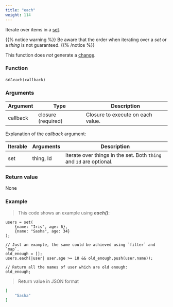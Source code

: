 ```yaml
---
title: "each"
weight: 114
---
```


Iterate over items in a [set](..).

{{% notice warning %}}
Be aware that the order when iterating over a *set* or a *thing* is not guaranteed.
{{% /notice %}}

This function does *not* generate a [change](../../../overview/changes).

### Function

*set*.`each(callback)`

### Arguments

Argument | Type | Description
-------- | ---- | -----------
callback | closure (required) | Closure to execute on each value.

Explanation of the *callback* argument:

Iterable | Arguments   | Description
-------- | ----------- | -----------
set      | thing, Id   | Iterate over things in the set. Both `thing` and `id` are optional.

### Return value

None

### Example

> This code shows an example using ***each()***:

```thingsdb,json_response
users = set(
    {name: "Iris", age: 6},
    {name: "Sasha", age: 34}
);

// Just an example, the same could be achieved using `filter` and `map`.
old_enough = [];
users.each(|user| user.age >= 18 && old_enough.push(user.name));

// Return all the names of user which are old enough:
old_enough;
```

> Return value in JSON format

```json
[
    "Sasha"
]
```
